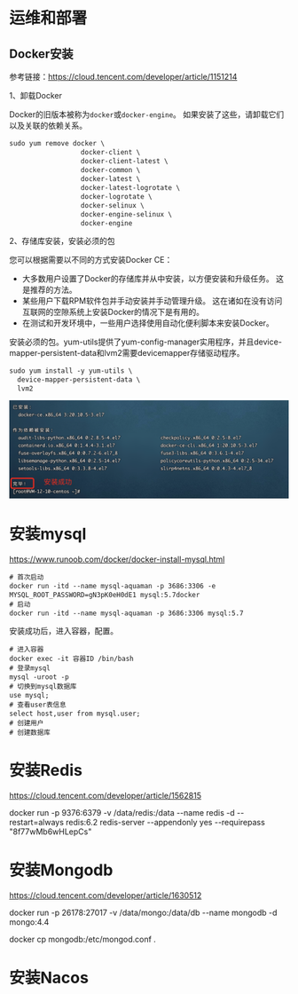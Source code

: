 # 运维和部署

## Docker安装

参考链接：https://cloud.tencent.com/developer/article/1151214

1、卸载Docker

Docker的旧版本被称为`docker`或`docker-engine`。 如果安装了这些，请卸载它们以及关联的依赖关系。

```shell
sudo yum remove docker \
                  docker-client \
                  docker-client-latest \
                  docker-common \
                  docker-latest \
                  docker-latest-logrotate \
                  docker-logrotate \
                  docker-selinux \
                  docker-engine-selinux \
                  docker-engine
```

2、存储库安装，安装必须的包

您可以根据需要以不同的方式安装Docker CE：

- 大多数用户设置了Docker的存储库并从中安装，以方便安装和升级任务。 这是推荐的方法。
- 某些用户下载RPM软件包并手动安装并手动管理升级。 这在诸如在没有访问互联网的空隙系统上安装Docker的情况下是有用的。
- 在测试和开发环境中，一些用户选择使用自动化便利脚本来安装Docker。

安装必须的包。yum-utils提供了yum-config-manager实用程序，并且device-mapper-persistent-data和lvm2需要devicemapper存储驱动程序。

```she
sudo yum install -y yum-utils \
  device-mapper-persistent-data \
  lvm2
```

![image-20210326154339991](assets/image-20210326154339991.png)



# 安装mysql

https://www.runoob.com/docker/docker-install-mysql.html

```shell
# 首次启动
docker run -itd --name mysql-aquaman -p 3686:3306 -e MYSQL_ROOT_PASSWORD=gN3pK0eH0dE1 mysql:5.7docker 
# 启动
docker run -itd --name mysql-aquaman -p 3686:3306 mysql:5.7
```

安装成功后，进入容器，配置。

```shell
# 进入容器
docker exec -it 容器ID /bin/bash
# 登录mysql 
mysql -uroot -p
# 切换到mysql数据库
use mysql;
# 查看user表信息
select host,user from mysql.user;
# 创建用户
# 创建数据库
```



# 安装Redis

https://cloud.tencent.com/developer/article/1562815

docker run -p 9376:6379 -v /data/redis:/data --name redis -d --restart=always redis:6.2 redis-server --appendonly yes --requirepass "8f77wMb6wHLepCs" 



# 安装Mongodb

https://cloud.tencent.com/developer/article/1630512

docker run -p 26178:27017 -v /data/mongo:/data/db --name mongodb -d mongo:4.4

docker cp mongodb:/etc/mongod.conf .

# 安装Nacos

